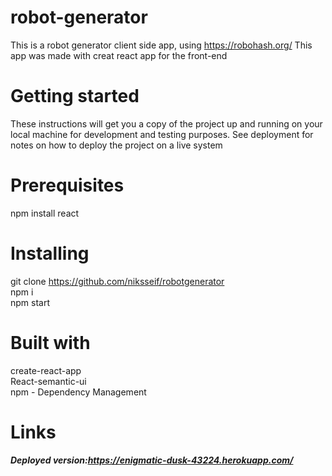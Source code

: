 # robot-generator
This is a robot generator client side app, using https://robohash.org/
This app was made with creat react app for the front-end
# Getting started
These instructions will get you a copy of the project up and running on your local machine for development and testing purposes. See deployment for notes on how to deploy the project on a live system
# Prerequisites
npm install react 
# Installing
git clone https://github.com/niksseif/robotgenerator <br>
npm i <br>
npm start <br>
# Built with
create-react-app <br>
React-semantic-ui <br>
npm - Dependency Management <br>


# Links 
##### Deployed version:https://enigmatic-dusk-43224.herokuapp.com/
